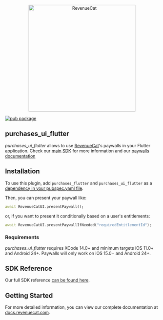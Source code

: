 <p align="center">
  <img src="https://uploads-ssl.webflow.com/5e2613cf294dc30503dcefb7/5e752025f8c3a31d56a51408_logo_red%20(1).svg" width="350" alt="RevenueCat"/>
<br>

[![pub package](https://img.shields.io/pub/v/purchases_ui_flutter.svg)](https://pub.dartlang.org/packages/purchases_ui_flutter)

## purchases_ui_flutter

*purchases_ui_flutter* allows to use [RevenueCat](https://www.revenuecat.com/)'s paywalls in your Flutter application. Check our [main SDK](https://pub.dev/packages/purchases_flutter) for more information and our [paywalls documentation](https://www.revenuecat.com/docs/paywalls)

## Installation
To use this plugin, add `purchases_flutter` and `purchases_ui_flutter` as a [dependency in your pubspec.yaml file](https://flutter.io/platform-plugins/).

Then, you can present your paywall like:
```dart
await RevenueCatUI.presentPaywall();
```

or, if you want to present it conditionally based on a user's entitlements:
```dart
await RevenueCatUI.presentPaywallIfNeeded("requiredEntitlementId");
```

### Requirements
*purchases_ui_flutter* requires XCode 14.0+ and minimum targets iOS 11.0+ and Android 24+. Paywalls will only work on iOS 15.0+ and Android 24+.

## SDK Reference
Our full SDK reference [can be found here](https://pub.dev/documentation/purchases_ui_flutter/latest/).

## Getting Started
For more detailed information, you can view our complete documentation at [docs.revenuecat.com](https://docs.revenuecat.com/docs/flutter).
